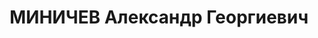 ---
title: МИНИЧЕВ Александр Георгиевич
description: "Род. в 1884, Ленинградская обл., Самино, русский, обр.: высшее. Проживал:\
  \ Алма-Ата. \n  Арестован НКВД Казахской ССР. 21.07.1936. Обв. по ст. 58-11, 58-8\
  \ УК РСФСР. Приговор: Верховный суд СССР, 07.03.1937 – ВМН. \n  Реабилитирован Верховным\
  \ судом СССР 06.10.1936 за отсутствием состава преступления"
---